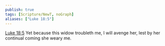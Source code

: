 ```yaml
---
publish: true
tags: [Scripture/NewT, noGraph]
aliases: ["Luke 18:5"]
---
```

[Luke 18:5](https://churchofjesuschrist.org/study/scriptures/nt/luke/18?lang=eng&id=p5#p5) Yet because this widow troubleth me, I will avenge her, lest by her continual coming she weary me.
